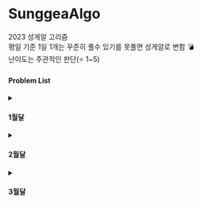 # SunggeaAlgo
2023 성게알 고리즘 <br>
평일 기준 1일 1개는 꾸준히 풀수 있기를 못풀면 성게알로 변함 💣 <br>
난이도는 주관적인 판단(⭐ 1~5) <br>
#### Problem List
<details>
  <summary><h4>1월달</h4></summary>
<div markdown="1">

| 날짜 | 번호                                             | 문제                | 분류 |난이도|풀이 |
| ---- | ------------------------------------------------ | ------------------| --------|---|---- |
| 0102 | [bj1241](https://www.acmicpc.net/problem/16234)|인구 이동|  BFS,DFS |⭐⭐⭐|[🏃‍](202301/0102/bj16234_인구이동.md)  |
| 0103 | [bj7785](https://www.acmicpc.net/problem/7785)|회사에 있는 사람| 문자열|⭐|[👨‍💼](202301/0103/bj7785_회사에있는사람.md) |
| 0103 | [bj1181](https://www.acmicpc.net/problem/1181)|단어 정렬| 문자열|⭐|[🔤](202301/0103/bj1181_단어정렬.md) |
| 0103 | [bj21609](https://www.acmicpc.net/problem/21609)|상어중학교|탐색, 구현, 시물레이션|⭐⭐⭐⭐|[🦈](202301/0103/bj21609_상어중학교.md) |
| 0103 | [bj16236](https://www.acmicpc.net/problem/16236)|아기상어|탐색, 구현, 시물레이션|⭐⭐⭐|[👶](202301/0103/bj16236_아기상어.md) |
| 0103 | [bj14716](https://www.acmicpc.net/problem/16236)|현수막|BFS,DFS|⭐|[🏁](202301/0103/bj14716_현수막.md) |
| 0104 | [bj14716](https://www.acmicpc.net/problem/16236)|마법사 상어와 비바라기|구현, 시물레이션|⭐⭐|[🌧](202301/0104/bj21610_마법사상어와비바라기.md) |
| 0104 | [bj1543](https://www.acmicpc.net/problem/1543)|문서 검색|문자열|⭐|[🆎](202301/0104/bj1543_문서검색.md) |
| 0104 | [bj1764](https://www.acmicpc.net/problem/1764)|듣보잡|문자열|⭐|[❓](202301/0104/bj1764_듣보잡.md) |
| 0105 | [bj1920](https://www.acmicpc.net/problem/1920)|수찾기|이분탐색|⭐|[1️⃣](202301/0105/bj1920_수찾기.md) |
| 0105 | [bj10816](https://www.acmicpc.net/problem/10816)|숫자카드2|이분탐색|⭐⭐|[2️⃣](202301/0105/bj10816_숫자카드2.md) |
| 0106 | [bj1245](https://www.acmicpc.net/problem/1245)|농장 관리|BFS,DFS|⭐⭐|[🌾](202301/0106/bj1245_농장관리.md) |
| 0107 | [bj11656](https://www.acmicpc.net/problem/11656)|접미사 배열|문자열|⭐|[🔚](202301/0107/bj11656_.md) |
| 0110 | [bj9935](https://www.acmicpc.net/problem/9935)|문자열 폭발|문자열|⭐⭐⭐|[💥](202301/0110/bj9935_문자열폭발.md) |
| 0114 | [bj1759](https://www.acmicpc.net/problem/1759)|암호만들기|백트래킹|⭐⭐|[❓](202301/0114/bj1759_암호만들기.md) |
| 0116 | [bj2023](https://www.acmicpc.net/problem/2023)|신기한소수|백트래킹|⭐⭐|[✨](202301/0116/bj2023_신기한소수.md) |
| 0118 | [bj22251](https://www.acmicpc.net/problem/22251)|빌런호석|구현, 브루트포스|⭐⭐⭐|[👿](202301/0118/bj22251_빌런호석.md) |
| 0120 | [bj19238](https://www.acmicpc.net/problem/19238)|스타트택시|구현, 시물레이션|⭐⭐⭐|[🚕](202301/0120/bj19238_스타트택시.md) |
| 0120 | [bj2503](https://www.acmicpc.net/problem/2503)|숫자야구|구현, 브루트포스|⭐⭐|[⚾](202301/0120/bj2503_숫자야구.md) |
| 0122 | [bj2490](https://www.acmicpc.net/problem/2490)|윷놀이|구현|⭐|[🥖](202301/0122/bj2490_윷놀이.md) |
| 0126 | [bj20057](https://www.acmicpc.net/problem/20057)|마법사상어와토네이도|구현|⭐⭐⭐⭐|[🌀](202301/0126/bj20057_마법사상어와토네이도.md) |
| 0127 | [bj17140](https://www.acmicpc.net/problem/17140)|이차원 배열과 연산|구현|⭐⭐⭐|[🔢](202301/0127/bj17140_이차원배열과연산.md) |
| 0127 | [bj2941](https://www.acmicpc.net/problem/2941)|크로아티아 알파벳|문자열|⭐⭐|[©](202301/0127/bj2941_크로아티아알파벳.md) |
| 0129 | [bj17609](https://www.acmicpc.net/problem/17609)|회문|문자열|⭐⭐⭐|[🆘](202301/0129/bj17609_회문.md) |
| 0130 | [bj17413](https://www.acmicpc.net/problem/17413)|단어뒤집기2|문자열|⭐⭐|[🔄](202301/0130/bj17413_단어뒤집기2.md) |

</div>
</details>
<details>
  <summary><h4>2월달</h4></summary>
<div markdown="2">

| 날짜 | 번호                                             | 문제                | 분류 |난이도|풀이 |
| ---- | ------------------------------------------------ | ------------------| --------|---|---- |
| 0201 | [programmers Lv2](https://school.programmers.co.kr/learn/courses/30/lessons/42583)|다리를지나는트럭|스택/큐|⭐⭐|[🚚](202302/0201/pg_다리를지나는트럭.md) |
| 0203 | [bj1283](https://www.acmicpc.net/problem/1283)|단축키지정|문자열|⭐⭐|[🔠](202302/0203/bj1283_단축키지정.md) |
| 0204 | [bj16939](https://www.acmicpc.net/problem/16939)|2*2*2큐브|구현|⭐⭐|[2️⃣](202302/0204/bj16939_2x2x2큐브.md) |
| 0205 | [bj15661](https://www.acmicpc.net/problem/15661)|링크와스타트|백트래킹|⭐⭐⭐|[🧑](202302/0205/bj15661_링크와스타트.md) |
| 0206 | [bj17143](https://www.acmicpc.net/problem/17143)|낚시왕|구현|⭐⭐⭐⭐⭐|[🎣](202302/0206/bj16939_낚시왕.md) |
| 0207 | [bj16987](https://www.acmicpc.net/problem/16987)|계란으로계란치기|백트래킹|⭐⭐|[🍳](202302/0207/bj16987_계란으로계란치기.md) |
| 0208 | [bj1012](https://www.acmicpc.net/problem/1012)|유기농배추|BFS,DFS|⭐|[🥬](202302/0208/bj1012_유기농배추.md) |
| 0209 | [bj1463](https://www.acmicpc.net/problem/1463)|1로만들기2|DP|⭐⭐|[1️⃣](202302/0209/bj1463_1로만들기2.md) |
| 0209 | [bj16943](https://www.acmicpc.net/problem/16943)|숫자재배치|백트래킹|⭐⭐|[💫](202302/0209/bj16943_숫자재배치.md) |
| 0210 | [bj2140](https://www.acmicpc.net/problem/2140)|지뢰찾기|구현, 그리디|⭐⭐|[💥](202302/0210/bj2140_지뢰찾기.md) |
| 0211 | [bj2589](https://www.acmicpc.net/problem/2589)|보물섬|브루트포스, BFS|⭐⭐|[👑](202302/0211/bj2589_보물섬.md) |
| 0211 | [bj19942](https://www.acmicpc.net/problem/19942)|다이어트|브루트포스, 백트래킹|⭐⭐⭐|[🏃‍♂️](202302/0211/bj19942_다이어트.md) |
| 0211 | [bj2922](https://www.acmicpc.net/problem/2922)|즐거운단어|브루트포스, 백트래킹|⭐⭐⭐|[😄](202302/0211/bj2922_즐거운단어.md) |
| 0212 | [bj16938](https://www.acmicpc.net/problem/16938)|캠프준비|브루트포스, 백트래킹|⭐⭐|[🔥](202302/0212/bj16938_캠프준비.md) |
| 0213 | [bj16938](https://www.acmicpc.net/problem/16938)|소수인팰린드롬|수학, 문자열|⭐⭐⭐|[🆘](202302/0213/bj1990_소수인팰린드롬.md) |
| 0213 | [bj18429](https://www.acmicpc.net/problem/18429)|근손실|브루트포스, 백트래킹|⭐|[🦾](202302/0213/bj18429_근손실.md) |
| 0214 | [bj14940](https://www.acmicpc.net/problem/14940)|쉬운최단거리|BFS|⭐|[😋](202302/0214/bj14940_쉬운최단거리.md) |
| 0215 | [bj5052](https://www.acmicpc.net/problem/5052)|전화번호 목록|문자열|⭐⭐⭐|[☎](202302/0215/bj5052_전화번호목록.md) |
| 0215 | [bj13417](https://www.acmicpc.net/problem/13417)|카드문자열|문자열|⭐⭐|[🃏](202302/0215/bj13417_카드문자열.md) |
| 0216 | [pg72411](https://school.programmers.co.kr/learn/courses/30/lessons/72411)|메뉴리뉴얼|구현|⭐⭐⭐|[💫](202302/0216/pg72411_메뉴리뉴얼.md) |
| 0217 | [bj9207](https://www.acmicpc.net/problem/9207)|페그 솔리테어|브루트포스, 백트래킹|⭐⭐⭐|[🕹](202302/0217/bj9207_페그솔리테어.md) |
| 0225 | [bj15683](https://www.acmicpc.net/problem/15683)|감시|브루트포스, 시물레이션|⭐⭐⭐⭐|[🎥](202302/0225/bj15683_감시.md) |
| 0226 | [bj17135](https://www.acmicpc.net/problem/17135)|캐슬디펜스|구현, 시물레이션|⭐⭐⭐⭐⭐|[🏰](202302/0226/bj1713_캐슬디펜스.md) |
| 0227 | [bj2661](https://www.acmicpc.net/problem/2661)|좋은수열|백트래킹|⭐⭐⭐|[👍](202302/0227/bj2661_좋은수열.md) |

</div>
</details>

<details>
  <summary><h4>3월달</h4></summary>
<div markdown="3">

| 날짜 | 번호                                             | 문제                | 분류 |난이도|풀이 |
| ---- | ------------------------------------------------ | ------------------| --------|---|---- |
| 0301 | [bj3055](https://www.acmicpc.net/problem/3055)|탈출|BFS|⭐⭐⭐|[✈](202303/0301/bj3055_탈출.md) |
| 0302 | [bj15787](https://www.acmicpc.net/problem/15787)|기차가어둠을헤치고은하수를|구현|⭐⭐|[🚅](202303/0302/bj15787_기차가어둠을헤치고은하수를.md) |
| 0306 | [bj1697](https://www.acmicpc.net/problem/1697)|숨바꼭질|BFS|⭐|[😋](202303/0306/bj1697_숨바꼭질.md) |
| 0307 | [bj17836](https://www.acmicpc.net/problem/17836)|공주님을구해라|BFS|⭐⭐⭐|[👸](202303/0307/bj17836_공주님을구해라.md) |
| 0308 | [bj16120](https://www.acmicpc.net/problem/16120)|PPAP|문자열|⭐⭐|[🅿](202303/0308/bj16120_PPAP.md) |
| 0309 | [bj18405](https://www.acmicpc.net/problem/18405)|경쟁적전염|BFS|⭐⭐⭐|[☢](202303/0309/bj184050_경쟁적전염.md) |
| 0310 | [bj1769](https://www.acmicpc.net/problem/1769)|3의배수|문자열|⭐|[3️⃣](202303/0310/bj1769_3의배수.md) |
| 0313 | [bj5555](https://www.acmicpc.net/problem/5555)|반지|문자열|⭐|[💍](202303/0313/bj5555_반지.md) |
| 0314 | [bj1431](https://www.acmicpc.net/problem/1431)|시리얼번호|문자열|⭐|[🔠](202303/0314/bj1431_시리얼번호.md) |
| 0315 | [bj15685](https://www.acmicpc.net/problem/15685)|드래곤커브|구현, 시물레이션|⭐⭐⭐|[🐲](202303/0315/bj15685_드래곤커브.md) |
| 0316 | [bj19237](https://www.acmicpc.net/problem/19237)|어른상어|구현, 시물레이션|⭐⭐⭐⭐|[🦈](202303/0316/bj19237_어른상어.md) |
| 0319 | [bj21611](https://www.acmicpc.net/problem/21611)|마법사상어와블리자드|구현, 시물레이션|⭐⭐⭐⭐⭐|[🌟](202303/0319/bj21611_마법사상어와블리자드.md) |
| 0319 | [bj14499](https://www.acmicpc.net/problem/14499)|주사위굴리기|구현, 시물레이션|⭐⭐|[🎲](202303/0319/bj14499_주사위굴리기.md) |
| 0319 | [bj17822](https://www.acmicpc.net/problem/17822)|원판돌리기|구현, 시물레이션|⭐⭐⭐⭐|[🧿](202303/0319/bj17822_원판돌리기.md) |
| 0319 | [bj14500](https://www.acmicpc.net/problem/14500)|테트로미노|구현, 브루트포스|⭐⭐|[🟥](202303/0319/bj14500_테트로미노.md) |
| 0320 | [bj14888](https://www.acmicpc.net/problem/14888)|연산자끼워넣기|백트래킹, 브루트포스|⭐⭐|[➕](202303/0320/bj14888_연산자끼워넣기.md) |
| 0322 | [bj20058](https://www.acmicpc.net/problem/20058)|마법사상어와파이어스톰|시물레이션,BFS|⭐⭐⭐⭐|[🔥](202303/0322/bj20058_마법사상어와파이어스톰.md) |
| 0329 | [pg17679](https://school.programmers.co.kr/learn/courses/30/lessons/17679?language=java) |프렌즈4블록|구현|⭐⭐|[⭐](202303/0329/pg17679_프렌즈4블록.md) |
| 0330 | [pg12981](https://school.programmers.co.kr/learn/courses/30/lessons/12981) |영어끝말잇기|문자열|⭐⭐|[🅰](202303/0330/pg12981_영어끝말잇기.md) |
| 0331 | [pg17680](https://school.programmers.co.kr/learn/courses/30/lessons/17680) |캐시|큐|⭐⭐|[🖥](202303/0331/pg17680_.md) |

</div>
</details>




</div>
